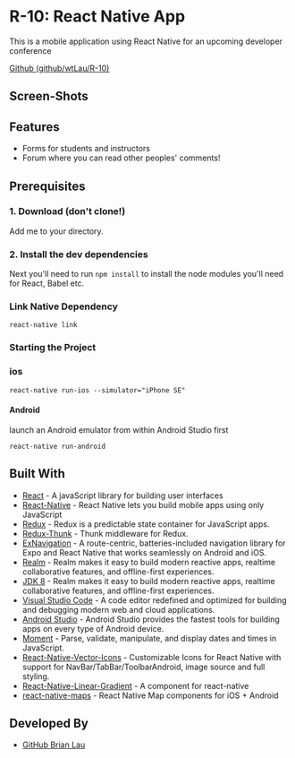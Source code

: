 # R-10: React Native App

This is a mobile application using React Native for an upcoming developer conference

[Github (github/wtLau/R-10)](https://github.com/wtLau/R-10)

## Screen-Shots

<!-- TODO -->

## Features

- Forms for students and instructors
- Forum where you can read other peoples' comments!

## Prerequisites

### 1. Download (don't clone!)

Add me to your directory.

### 2. Install the dev dependencies

Next you'll need to run `npm install` to install the node modules you'll need for React, Babel etc.

### Link Native Dependency

```react-native link```

### Starting the Project

### ios

```react-native run-ios --simulator="iPhone SE"```

#### Android

launch an Android emulator from within Android Studio first

```react-native run-android```

## Built With

- [React](https://facebook.github.io/react/) - A javaScript library for building user interfaces
- [React-Native](https://facebook.github.io/react-native/) - React Native lets you build mobile apps using only JavaScript
- [Redux](http://redux.js.org/) - Redux is a predictable state container for JavaScript apps.
- [Redux-Thunk](https://github.com/gaearon/redux-thunk) - Thunk middleware for Redux.
- [ExNavigation](https://github.com/expo/ex-navigation#installation) - A route-centric, batteries-included navigation library for Expo and React Native that works seamlessly on Android and iOS.
- [Realm](https://realm.io/) - Realm makes it easy to build modern reactive apps, realtime collaborative features, and offline-first experiences.
- [JDK 8](https://docs.oracle.com/javase/8/docs/technotes/guides/install/mac_jdk.html) - Realm makes it easy to build modern reactive apps, realtime collaborative features, and offline-first experiences.
- [Visual Studio Code](https://code.visualstudio.com/) - A code editor redefined and optimized for building and debugging modern web and cloud applications.
- [Android Studio](https://developer.android.com) - Android Studio provides the fastest tools for building apps on every type of Android device.
- [Moment](https://momentjs.com/) - Parse, validate, manipulate, and display dates and times in JavaScript.
- [React-Native-Vector-Icons](https://github.com/oblador/react-native-vector-icons) - Customizable Icons for React Native with support for NavBar/TabBar/ToolbarAndroid, image source and full styling.
- [React-Native-Linear-Gradient](https://github.com/react-native-community/react-native-linear-gradient) - A <LinearGradient> component for react-native
- [react-native-maps](https://github.com/airbnb/react-native-maps/blob/master/docs/installation.md) - React Native Map components for iOS + Android


## Developed By

- [GitHub Brian Lau](https://github.com/wtLau)